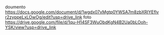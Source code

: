  doumento https://docs.google.com/document/d/1wgdx07xMgtp0YWSA7m8zbXRIYEflvr2zyppeLxLOwOg/edit?usp=drive_link
 foto https://drive.google.com/file/d/1qu-H14SF3WuObdKgN4B2Ua0bLOoh-YSK/view?usp=drive_link  
